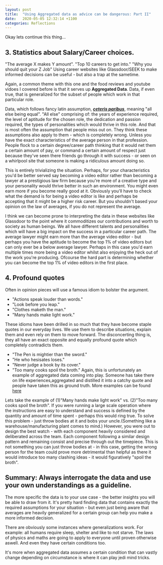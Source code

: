 ```yaml
---
layout: post
title:  "Using Aggregated data as advice can be dangerous: Part II"
date:   2020-05-05 12:32:14 +1100
categories: Reflections
---
```


Okay lets continue this thing...

## 3. Statistics about Salary/Career choices.
"The average X makes Y amount". "Top 10 careers to get into." "Why you should quit your Z Job"
Using career websites like Glassdoor/SEEK to make informed decisions can be useful - but also a trap at the sametime.

Again, a common theme with this one and the food reviews and youtube vidoes I covered before is that it serves up **Aggregated Data**.
Data, if even true, that is generalized for the subset of people which work in that particular role. 

Data, which follows fancy latin assumption, [***ceteris paribus***](https://www.investopedia.com/terms/c/ceterisparibus.asp), meaning "all else being equal". "All else" comprising of: the years of experience required, the level of aptitude for the chosen role, the dedication and passion required, the types of personalities which would thrive in this role. 
And that is most often the assumption that people miss out on. They think these assumptions also apply to them - which is completely wrong. Unless you have the exact characteristics of the average person in that profession.
People flock to a certain degree/career path thinking that it would net them a certain amount of pay, or command a certain amount of respect just because they've seen there friends go through it with success - or seen on a whirlpool site that someone is making a ridiculous amount doing so.

This is entirely trivializing the situation. Perhaps, for your characteristics you'd be better served say becoming a video editor rather than becoming a lawyer at a prestigious law firm because you're more of a creative type and your personality would thrive better in such an environment. You might even earn more if you become really good at it. Obviously you'll have to check what the demand is for being a video editor is like and perhaps be accepting that it might be a higher risk career. But you shouldn't based your opinion on the law of averages, if you do not represent the average.

I think we can become prone to interpreting the data in these websites like Glassdoor to the point where it commoditizes our contributions and worth to society as human beings. We all have different talents and personalities which will have a big impact on the success in a particular career path. The average lawyer might earn more than the average video editor - but perhaps you have the aptitude to become the top 1% of video editors but can only ever be a below average lawyer. Perhaps in this case you'd earn multiple times more being a video editor whilst also enjoying the heck out of the work you're producing. Ofcourse the hard part is determining whether you can become the top 1% of video editors in the first place.


## 4. Profound quotes
Often in opinion pieces will use a famous idiom to bolster the argument. 
- "Actions speak louder than words."
- "Look before you leap."
- "Clothes maketh the man."
- "Many hands make light work." 

These idioms have been drilled in so much that they have become staple quotes in our everyday lives. We use them to describe situations, explain them and even rely on them to move forward. The disconcerting thing is, they all have an exact opposite and equally profound quote which completely contradicts them.

- "The Pen is mightier than the sword."
- "He who hesisates loses."
- "Never judge a book by its cover."
- "Too many cooks spoil the broth."
Again, this is unfortunately an example of aggregated data coming into play. Someone has take there on life experiences,aggregated and distilled it into a catchy quote and people have taken this as ground truth. More examples can be found [here](https://www.quora.com/What-are-some-quotes-that-contradict-other-quotes-just-opposite-to-them)

Lets take the example of (1)"Many hands make light work" vs. (2)"Too many cooks spoil the broth". 
If you were running a large scale operation where the instructions are easy to understand and success is defined by the quantity and amount of time spent - perhaps this would ring true. To solve this problem - just throw bodies at it and bobs your uncle.(Something like a warehouse/manufacturing plant comes to mind.) 
However, you were out to design the best watch - with each component heavily considered and deliberated across the team. Each component following a similar design pattern and remaining consist and precise through out the timepiece. This is not something you can just throw bodies at - in this case, getting the wrong person for the team could prove more detrimental than helpful as there it would introduce too many clashing ideas - it would figuratively "spoil the broth".


## Summary: Always interrogate the data and use your own understandings as a guideline.
The more specific the data is to your use case - the better insights you will be able to draw from it. It's pretty hard finding data that contains exactly the required assumptions for your situation - but even just being aware that averages are heavily generalized for a certain group can help you make a more informed decision.

There are obviously some instances where generalizations work. For example: all humans require sleep, shelter and like to not starve.
The laws of physics and maths are going to apply to everyone until proven otherwise aswell. And even they have certain conditions too.

It's more when aggregated data assumes a certain condition that can vastly change depending on circumstance is where it can play jedi mind tricks.


